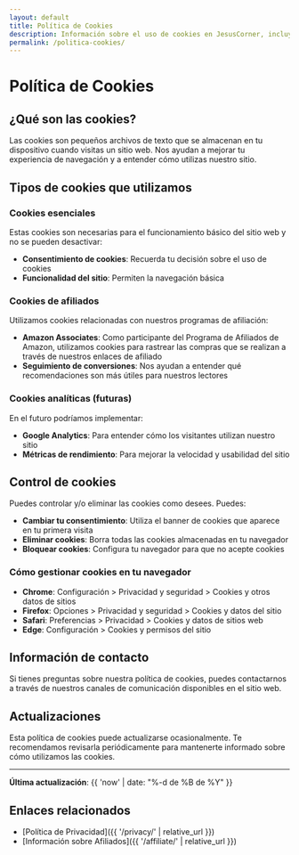 ```yaml
---
layout: default
title: Política de Cookies
description: Información sobre el uso de cookies en JesusCorner, incluyendo cookies de afiliados y analíticas.
permalink: /politica-cookies/
---
```


# Política de Cookies

## ¿Qué son las cookies?

Las cookies son pequeños archivos de texto que se almacenan en tu dispositivo cuando visitas un sitio web. Nos ayudan a mejorar tu experiencia de navegación y a entender cómo utilizas nuestro sitio.

## Tipos de cookies que utilizamos

### Cookies esenciales
Estas cookies son necesarias para el funcionamiento básico del sitio web y no se pueden desactivar:
- **Consentimiento de cookies**: Recuerda tu decisión sobre el uso de cookies
- **Funcionalidad del sitio**: Permiten la navegación básica

### Cookies de afiliados
Utilizamos cookies relacionadas con nuestros programas de afiliación:
- **Amazon Associates**: Como participante del Programa de Afiliados de Amazon, utilizamos cookies para rastrear las compras que se realizan a través de nuestros enlaces de afiliado
- **Seguimiento de conversiones**: Nos ayudan a entender qué recomendaciones son más útiles para nuestros lectores

### Cookies analíticas (futuras)
En el futuro podríamos implementar:
- **Google Analytics**: Para entender cómo los visitantes utilizan nuestro sitio
- **Métricas de rendimiento**: Para mejorar la velocidad y usabilidad del sitio

## Control de cookies

Puedes controlar y/o eliminar las cookies como desees. Puedes:
- **Cambiar tu consentimiento**: Utiliza el banner de cookies que aparece en tu primera visita
- **Eliminar cookies**: Borra todas las cookies almacenadas en tu navegador
- **Bloquear cookies**: Configura tu navegador para que no acepte cookies

### Cómo gestionar cookies en tu navegador

- **Chrome**: Configuración > Privacidad y seguridad > Cookies y otros datos de sitios
- **Firefox**: Opciones > Privacidad y seguridad > Cookies y datos del sitio
- **Safari**: Preferencias > Privacidad > Cookies y datos de sitios web
- **Edge**: Configuración > Cookies y permisos del sitio

## Información de contacto

Si tienes preguntas sobre nuestra política de cookies, puedes contactarnos a través de nuestros canales de comunicación disponibles en el sitio web.

## Actualizaciones

Esta política de cookies puede actualizarse ocasionalmente. Te recomendamos revisarla periódicamente para mantenerte informado sobre cómo utilizamos las cookies.

---

**Última actualización**: {{ 'now' | date: "%-d de %B de %Y" }}

## Enlaces relacionados

- [Política de Privacidad]({{ '/privacy/' | relative_url }})
- [Información sobre Afiliados]({{ '/affiliate/' | relative_url }})
